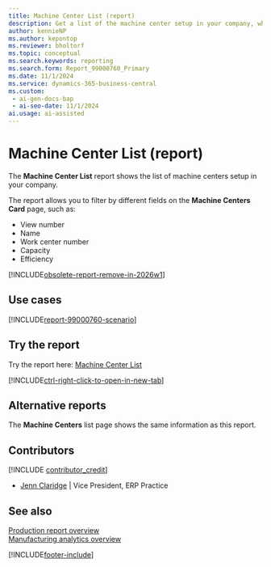 ```yaml
---
title: Machine Center List (report)
description: Get a list of the machine center setup in your company, which can help you manage and schedule production activities efficiently.
author: kennieNP
ms.author: kepontop
ms.reviewer: bholtorf
ms.topic: conceptual
ms.search.keywords: reporting
ms.search.form: Report_99000760_Primary
ms.date: 11/1/2024
ms.service: dynamics-365-business-central
ms.custom:
 - ai-gen-docs-bap
 - ai-seo-date: 11/1/2024
ai.usage: ai-assisted
---
```


# Machine Center List (report)

The **Machine Center List** report shows the list of machine centers setup in your company.

The report allows you to filter by different fields on the **Machine Centers Card** page, such as:

- View number
- Name
- Work center number
- Capacity
- Efficiency

[!INCLUDE[obsolete-report-remove-in-2026w1](../includes/obsolete-report-remove-in-2026w1.md)]

## Use cases

[!INCLUDE[report-99000760-scenario](../includes/report-99000760-scenario-include.md)]

## Try the report

Try the report here: [Machine Center List](https://businesscentral.dynamics.com?report=99000760)

[!INCLUDE[ctrl-right-click-to-open-in-new-tab](../includes/ctrl-right-click-to-open-in-new-tab.md)]

## Alternative reports

The **Machine Centers** list page shows the same information as this report. 

## Contributors

[!INCLUDE [contributor_credit](../includes/contributor_credit.md)]

- [Jenn Claridge](https://www.linkedin.com/in/jenn-morton-sabre/) | Vice President, ERP Practice

## See also

[Production report overview](../production-reports.md)  
[Manufacturing analytics overview](../manufacturing-analytics-overview.md)  

[!INCLUDE[footer-include](../includes/footer-banner.md)]